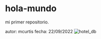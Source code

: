 # hola-mundo
mi primer repositorio.

autor: mcurtis
fecha: 22/09/2022
![hotel_db](https://user-images.githubusercontent.com/92659790/191867829-c4ba53de-63d1-4fb3-97a7-b6dc434bec9c.png)
